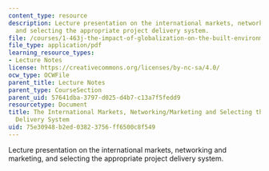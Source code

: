 ```yaml
---
content_type: resource
description: Lecture presentation on the international markets, networking and marketing,
  and selecting the appropriate project delivery system.
file: /courses/1-463j-the-impact-of-globalization-on-the-built-environment-fall-2009/75e30948b2ed03823756ff6500c8f549_MIT1_463JF09_lec06.pdf
file_type: application/pdf
learning_resource_types:
- Lecture Notes
license: https://creativecommons.org/licenses/by-nc-sa/4.0/
ocw_type: OCWFile
parent_title: Lecture Notes
parent_type: CourseSection
parent_uid: 57641dba-3797-d025-d4b7-c13a7f5fedd9
resourcetype: Document
title: The International Markets, Networking/Marketing and Selecting the Appropriate
  Delivery System
uid: 75e30948-b2ed-0382-3756-ff6500c8f549
---
```

Lecture presentation on the international markets, networking and marketing, and selecting the appropriate project delivery system.